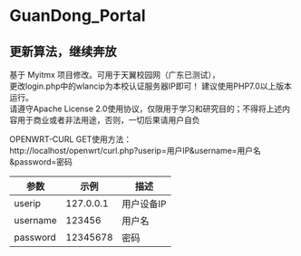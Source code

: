 # GuanDong_Portal

## 更新算法，继续奔放

基于 Myitmx 项目修改。可用于天翼校园网（广东已测试），</br>
更改login.php中的wlancip为本校认证服务器IP即可！
建议使用PHP7.0以上版本运行。</br>
请遵守Apache License 2.0使用协议，仅限用于学习和研究目的；不得将上述内容用于商业或者非法用途，否则，一切后果请用户自负</br>

OPENWRT-CURL GET使用方法：</br>
http://localhost/openwrt/curl.php?userip=用户IP&username=用户名&password=密码

<table>
<thead>
<tr>
<th>参数</th>
<th>示例</th>
<th>描述</th>
</tr>
</thead>
<tbody>
<tr>
<td>userip</td>
<td>127.0.0.1</td>
<td>用户设备IP</td>
</tr>
<tr>
<td>username</td>
<td>123456</td>
<td>用户名</td>
</tr>
<tr>
<td>password</td>
<td>12345678</td>
<td>密码</td>
</tr>
</tbody>
</table>
